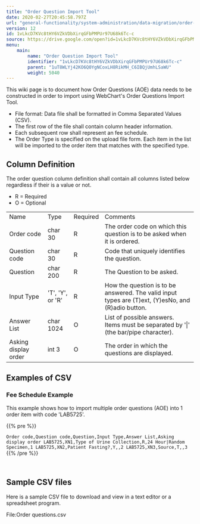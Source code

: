 ```yaml
---
title: "Order Question Import Tool"
date: 2020-02-27T20:45:58.797Z
url: "general-functionality/system-administration/data-migration/order-question-import-tool.html"
version: 12
id: 1vLkcD7KVc8tHY6VZkVDbXirqGFbPMPUr97U68k6Tc-c
source: https://drive.google.com/open?id=1vLkcD7KVc8tHY6VZkVDbXirqGFbPMPUr97U68k6Tc-c
menu:
    main:
        name: "Order Question Import Tool"
        identifier: "1vLkcD7KVc8tHY6VZkVDbXirqGFbPMPUr97U68k6Tc-c"
        parent: "1uT8WLYj42KO6Q0YgNCoxLH8RikMH_C6IBQjUmhLSaWU"
        weight: 5040
---
```

This wiki page is to document how Order Questions (AOE) data needs to be constructed in order to import using WebChart's Order Questions Import Tool.

* File format: Data file shall be formatted in Comma Separated Values (CSV).
* The first row of the file shall contain column header information.
* Each subsequent row shall represent an fee schedule.
* The Order Type is specified on the upload file form. Each item in the list will be imported to the order item that matches with the specified type.

## Column Definition

The order question column definition shall contain all columns listed below regardless if their is a value or not.

* R = Required
* O = Optional

<table>
  <tr>
    <td>Name</td>
    <td>Type</td>
    <td>Required</td>
    <td>Comments</td>
  </tr>
  <tr>
    <td>Order code</td>
    <td>char 30</td>
    <td>R</td>
    <td>The order code on which this question is to be asked when it is ordered.</td>
  </tr>
  <tr>
    <td>Question code</td>
    <td>char 30</td>
    <td>R</td>
    <td>Code that uniquely identifies the question.</td>
  </tr>
  <tr>
    <td>Question</td>
    <td>char 200</td>
    <td>R</td>
    <td>The Question to be asked.</td>
  </tr>
  <tr>
    <td>Input Type</td>
    <td>'T', 'Y', or 'R'</td>
    <td>R</td>
    <td>How the question is to be answered. The valid input types are (T)ext, (Y)esNo, and (R)adio button.</td>
  </tr>
  <tr>
    <td>Answer List</td>
    <td>char 1024</td>
    <td>O</td>
    <td>List of possible answers. Items must be separated by '|' (the bar/pipe character).</td>
  </tr>
  <tr>
    <td>Asking display order</td>
    <td>int 3</td>
    <td>O</td>
    <td>The order in which the questions are displayed.</td>
  </tr>
</table>

## Examples of CSV

### Fee Schedule Example

This example shows how to import multiple order questions (AOE) into 1 order item with code 'LAB5725'.



{{% pre %}}

` Order code,Question code,Question,Input Type,Answer List,Asking display order LAB5725,XN1,Type of Urine Collection,R,24 Hour|Random Specimen,1 LAB5725,XN2,Patient Fasting?,Y,,2 LAB5725,XN3,Source,T,,3 
`
{{% /pre %}}


` 
`
## Sample CSV files

Here is a sample CSV file to download and view in a text editor or a spreadsheet program.

File:Order questions.csv

